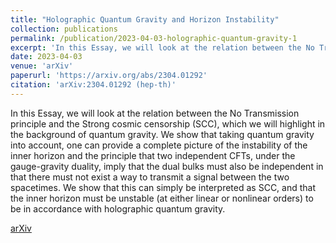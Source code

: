 ```yaml
---
title: "Holographic Quantum Gravity and Horizon Instability"
collection: publications
permalink: /publication/2023-04-03-holographic-quantum-gravity-1
excerpt: 'In this Essay, we will look at the relation between the No Transmission principle and the Strong cosmic censorship (SCC), which we will highlight in the background of quantum gravity'
date: 2023-04-03
venue: 'arXiv'
paperurl: 'https://arxiv.org/abs/2304.01292'
citation: 'arXiv:2304.01292 (hep-th)'
---
```

In this Essay, we will look at the relation between the No Transmission principle and the Strong cosmic censorship (SCC), which we will highlight in the background of quantum gravity. We show that taking quantum gravity into account, one can provide a complete picture of the instability of the inner horizon and the principle that two independent CFTs, under the gauge-gravity duality, imply that the dual bulks must also be independent in that there must not exist a way to transmit a signal between the two spacetimes. We show that this can simply be interpreted as SCC, and that the inner horizon must be unstable (at either linear or nonlinear orders) to be in accordance with holographic quantum gravity.

[arXiv](https://arxiv.org/abs/2304.01292)
